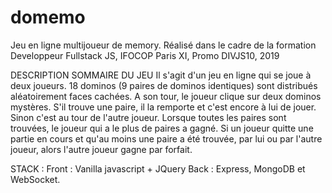 # domemo
Jeu en ligne multijoueur de memory.
Réalisé dans le cadre de la formation Developpeur Fullstack JS, IFOCOP Paris XI, Promo DIVJS10, 2019

DESCRIPTION SOMMAIRE DU JEU
Il s'agit d'un jeu en ligne qui se joue à deux joueurs. 
18 dominos (9 paires de dominos identiques) sont distribués aléatoirement faces cachées.
A son tour, le joueur clique sur deux dominos mystères. S'il trouve une paire, il la remporte et c'est encore à lui de jouer. Sinon c'est au tour de l'autre joueur.
Lorsque toutes les paires sont trouvées, le joueur qui a le plus de paires a gagné.
Si un joueur quitte une partie en cours et qu'au moins une paire a été trouvée, par lui ou par l'autre joueur, alors l'autre joueur gagne par forfait.

STACK :
Front : Vanilla javascript + JQuery
Back : Express, MongoDB et WebSocket.


